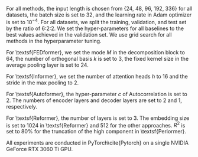 For all methods, the input length is chosen from {24, 48, 96, 192, 336} for all datasets, the batch size is set to 32, and the learning rate in Adam optimizer is set to $10^{-4}$. For all datasets, we split the training, validation, and test set by the ratio of 6:2:2. We set the hyper-parameters for all baselines to the best values achieved in the validation set. We use grid search for all methods in the hyperparameter tuning. 

For \textsf{FEDformer}, we set the mode $M$ in the decomposition block to 64, the number of orthogonal basis $k$ is set to 3, the fixed kernel size in the average pooling layer is set to 24.

For \textsf{Informer}, we set the number of attention heads $h$ to 16 and the stride in the max pooling to 2. 

For \textsf{Autoformer}, the hyper-parameter $c$ of Autocorrelation is set to 2. The numbers of encoder layers and decoder layers are set to 2 and 1, respectively. 

For \textsf{Reformer}, the number of layers is set to 3. The embedding size is set to 1024 in \textsf{Reformer} and 512 for the other approaches. $R^{2}$ is set to 80\% for the truncation of the high component  in \textsf{Periormer}.

All experiments are conducted in PyTorch\cite{Pytorch} on a single 
NVIDIA GeForce RTX 3060 Ti GPU.
